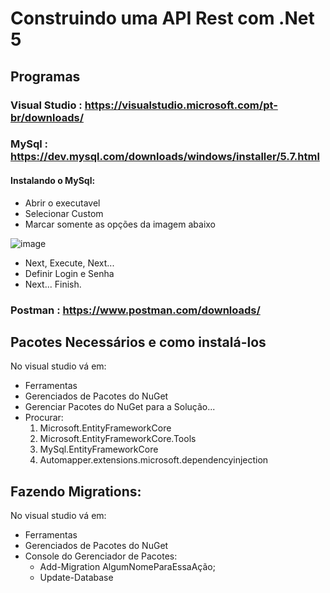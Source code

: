 # Construindo uma API Rest com .Net 5

## Programas

### Visual Studio : https://visualstudio.microsoft.com/pt-br/downloads/


### MySql : https://dev.mysql.com/downloads/windows/installer/5.7.html
#### Instalando o MySql:
- Abrir o executavel
- Selecionar Custom
- Marcar somente as opções da imagem abaixo

![image](https://user-images.githubusercontent.com/59896803/149529042-bf4b1720-c079-4516-8629-4be1e81d20d5.png)
- Next, Execute, Next... 
- Definir Login e Senha
- Next... Finish.


### Postman : https://www.postman.com/downloads/


## Pacotes Necessários e como instalá-los
No visual studio vá em:
  - Ferramentas
  - Gerenciados de Pacotes do NuGet
  - Gerenciar Pacotes do NuGet para a Solução...
  - Procurar:
    1. Microsoft.EntityFrameworkCore
    2. Microsoft.EntityFrameworkCore.Tools
    3. MySql.EntityFrameworkCore
    4. Automapper.extensions.microsoft.dependencyinjection


## Fazendo Migrations:
No visual studio vá em:
  - Ferramentas
  - Gerenciados de Pacotes do NuGet
  - Console do Gerenciador de Pacotes:
    - Add-Migration AlgumNomeParaEssaAção;
    - Update-Database
